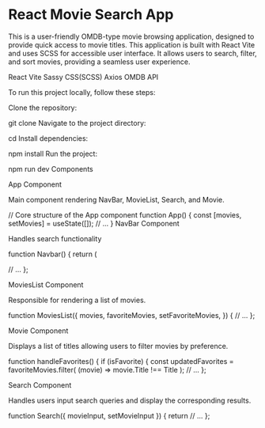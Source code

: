 # React Movie Search App

This is a user-friendly OMDB-type movie browsing application, designed to provide quick access to movie titles. This application is built with React Vite and uses SCSS for accessible user interface. It allows users to search, filter, and sort movies, providing a seamless user experience.


React
Vite
Sassy CSS(SCSS)
Axios
OMDB API


To run this project locally, follow these steps:

Clone the repository:

git clone <repository-url>
Navigate to the project directory:

cd <project-name>
Install dependencies:

npm install
Run the project:

npm run dev
Components

App Component

Main component rendering NavBar, MovieList, Search, and Movie.

// Core structure of the App component
  function App() {
  const [movies, setMovies] = useState([]);
  // ...
}
NavBar Component

Handles search functionality

function Navbar() {
  return (
    <nav className="nav">
  // ...
};

MoviesList Component

Responsible for rendering a list of movies.

function MoviesList({
  movies,
  favoriteMovies,
  setFavoriteMovies,
}) {
  // ...
};

Movie Component

Displays a list of titles allowing users to filter movies by preference.

function handleFavorites() {
    if (isFavorite) {
      const updatedFavorites = favoriteMovies.filter(
        (movie) => movie.Title !== Title
      );
  // ...
};

Search Component

Handles users input search queries and display the corresponding results. 

function Search({ movieInput, setMovieInput }) {
  return 
  // ...
};
